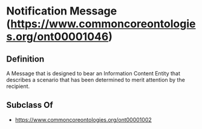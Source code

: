 # Notification Message (https://www.commoncoreontologies.org/ont00001046)

## Definition
A Message that is designed to bear an Information Content Entity that describes a scenario that has been determined to merit attention by the recipient.

## Subclass Of
- https://www.commoncoreontologies.org/ont00001002

